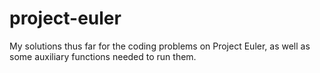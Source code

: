 # project-euler
My solutions thus far for the coding problems on Project Euler, as well as some auxiliary functions needed to run them.
